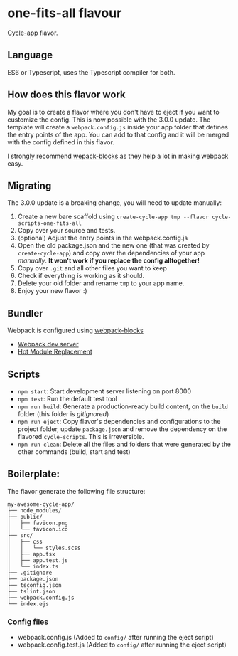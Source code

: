 # one-fits-all flavour

[Cycle-app](https://github.com/cyclejs-community/create-cycle-app) flavor.

## Language

ES6 or Typescript, uses the Typescript compiler for both.

## How does this flavor work

My goal is to create a flavor where you don't have to eject if you want to customize the config. This is now possible with the 3.0.0 update. The template will create a `webpack.config.js` inside your app folder that defines the entry points of the app. You can add to that config and it will be merged with the config defined in this flavor.

I strongly recommend [wepack-blocks](https://github.com/andywer/webpack-blocks) as they help a lot in making webpack easy.

## Migrating

The 3.0.0 update is a breaking change, you will need to update manually:

1. Create a new bare scaffold using `create-cycle-app tmp --flavor cycle-scripts-one-fits-all`
2. Copy over your source and tests.
3. (optional) Adjust the entry points in the webpack.config.js
4. Open the old package.json and the new one (that was created by `create-cycle-app`) and copy over the dependencies of your app _manually_. **It won't work if you replace the config alltogether!**
5. Copy over `.git` and all other files you want to keep
6. Check if everything is working as it should.
7. Delete your old folder and rename `tmp` to your app name.
8. Enjoy your new flavor :)
 
## Bundler

Webpack is configured using [webpack-blocks](https://github.com/andywer/webpack-blocks)
* [Webpack dev server](https://webpack.js.org/configuration/dev-server)
* [Hot Module Replacement](https://webpack.js.org/concepts/hot-module-replacement/)

## Scripts

- `npm start`: Start development server listening on port 8000
- `npm test`: Run the default test tool
- `npm run build`: Generate a production-ready build content, on the `build` folder (this folder is *gitignored*)
- `npm run eject`: Copy flavor's dependencies and configurations to the project folder, update `package.json` and remove the dependency on the flavored `cycle-scripts`. This is irreversible.
- `npm run clean`: Delete all the files and folders that were generated by the other commands (build, start and test)


## Boilerplate:

The flavor generate the following file structure:

```
my-awesome-cycle-app/
├── node_modules/
├── public/
│   ├── favicon.png
│   └── favicon.ico
├── src/
│   ├── css
│   │   └── styles.scss
│   ├── app.tsx
│   ├── app.test.js
│   └── index.ts
├── .gitignore
├── package.json
├── tsconfig.json
├── tslint.json
├── webpack.config.js
└── index.ejs
```

### Config files
* webpack.config.js (Added to `config/` after running the eject script)
* webpack.config.test.js (Added to `config/` after running the eject script)
